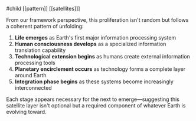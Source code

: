 #child [[pattern]] [[satellites]]]

From our framework perspective, this proliferation isn't random but follows a coherent pattern of unfolding:

1. **Life emerges** as Earth's first major information processing system
2. **Human consciousness develops** as a specialized information translation capability
3. **Technological extension begins** as humans create external information processing tools
4. **Planetary encirclement occurs** as technology forms a complete layer around Earth
5. **Integration phase begins** as these systems become increasingly interconnected

Each stage appears necessary for the next to emerge—suggesting this satellite layer isn't optional but a required component of whatever Earth is evolving toward.